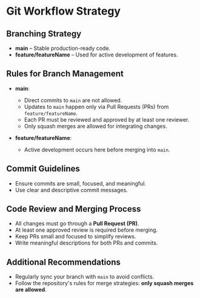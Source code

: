 # Git Workflow Strategy

## Branching Strategy

- **main** – Stable production-ready code.
- **feature/featureName** – Used for active development of features.

## Rules for Branch Management

- **main**:

  - Direct commits to `main` are not allowed.
  - Updates to `main` happen only via Pull Requests (PRs) from `feature/featureName`.
  - Each PR must be reviewed and approved by at least one reviewer.
  - Only squash merges are allowed for integrating changes.

- **feature/featureName**:
  - Active development occurs here before merging into `main`.

## Commit Guidelines

- Ensure commits are small, focused, and meaningful.
- Use clear and descriptive commit messages.

## Code Review and Merging Process

- All changes must go through a **Pull Request (PR)**.
- At least one approved review is required before merging.
- Keep PRs small and focused to simplify reviews.
- Write meaningful descriptions for both PRs and commits.

## Additional Recommendations

- Regularly sync your branch with `main` to avoid conflicts.
- Follow the repository's rules for merge strategies: **only squash merges are allowed**.
